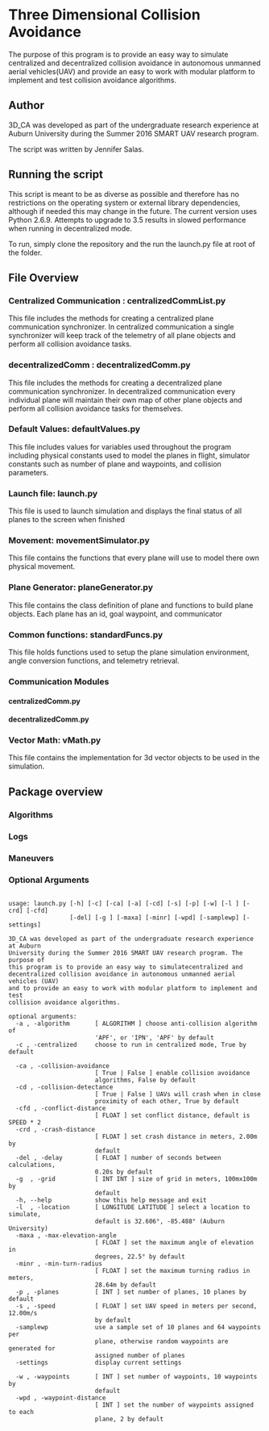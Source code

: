 # Three Dimensional Collision Avoidance

The purpose of this program is to provide an easy way to simulate centralized and decentralized collision avoidance in autonomous unmanned aerial vehicles(UAV) and provide an easy to work with modular platform to implement and test collision avoidance algorithms.

## Author
3D_CA was developed as part of the undergraduate research experience at Auburn University during the Summer 2016 SMART UAV research program.

The script was written by Jennifer Salas.

## Running the script
This script is meant to be as diverse as possible and therefore has no restrictions on the operating system or external library dependencies, although if needed this may change in the future. The current version uses Python 2.6.9. Attempts to upgrade to 3.5 results in slowed performance when running in decentralized mode.

To run, simply clone the repository and the run the launch.py file at root of the folder.

## File Overview

### Centralized Communication : centralizedCommList.py
This file includes the methods for creating a centralized plane communication synchronizer. In centralized communication a single synchronizer will keep track of the telemetry of all plane objects and perform all collision avoidance tasks.

### decentralizedComm : decentralizedComm.py
This file includes the methods for creating a decentralized plane communication synchronizer. In decentralized communication every individual plane will maintain their own map of other plane objects and perform all collision avoidance tasks for themselves.

### Default Values: defaultValues.py
This file includes values for variables used throughout the program including physical constants used to model the planes in flight, simulator constants  such as number of plane and waypoints, and collision parameters.

### Launch file: launch.py
This file is used to launch simulation and displays the final status of all planes to the screen when finished

### Movement: movementSimulator.py
This file contains the functions that every plane will use to model there own physical movement.

### Plane Generator: planeGenerator.py
This file contains the class definition of plane and functions to build plane objects. Each plane has an id, goal waypoint, and communicator

### Common functions: standardFuncs.py
This file holds functions used to setup the plane simulation environment, angle conversion functions, and telemetry retrieval.

### Communication Modules

#### centralizedComm.py


#### decentralizedComm.py


### Vector Math: vMath.py
This file contains the implementation for 3d vector objects to be used in the simulation.

## Package overview

### Algorithms

### Logs

### Maneuvers

### Optional Arguments

```

usage: launch.py [-h] [-c] [-ca] [-a] [-cd] [-s] [-p] [-w] [-l ] [-crd] [-cfd]
                 [-del] [-g ] [-maxa] [-minr] [-wpd] [-samplewp] [-settings]

3D_CA was developed as part of the undergraduate research experience at Auburn
University during the Summer 2016 SMART UAV research program. The purpose of
this program is to provide an easy way to simulatecentralized and
decentralized collision avoidance in autonomous unmanned aerial vehicles (UAV)
and to provide an easy to work with modular platform to implement and test
collision avoidance algorithms.

optional arguments:
  -a , -algorithm       [ ALGORITHM ] choose anti-collision algorithm of
                        'APF', or 'IPN', 'APF' by default
  -c , -centralized     choose to run in centralized mode, True by default

  -ca , -collision-avoidance
                        [ True | False ] enable collision avoidance
                        algorithms, False by default
  -cd , -collision-detectance
                        [ True | False ] UAVs will crash when in close
                        proximity of each other, True by default
  -cfd , -conflict-distance
                        [ FLOAT ] set conflict distance, default is SPEED * 2
  -crd , -crash-distance
                        [ FLOAT ] set crash distance in meters, 2.00m by
                        default
  -del , -delay         [ FLOAT ] number of seconds between calculations,
                        0.20s by default
  -g  , -grid           [ INT INT ] size of grid in meters, 100mx100m by
                        default
  -h, --help            show this help message and exit
  -l  , -location       [ LONGITUDE LATITUDE ] select a location to simulate,
                        default is 32.606°, -85.488° (Auburn University)
  -maxa , -max-elevation-angle
                        [ FLOAT ] set the maximum angle of elevation in
                        degrees, 22.5° by default
  -minr , -min-turn-radius
                        [ FLOAT ] set the maximum turning radius in meters,
                        28.64m by default
  -p , -planes          [ INT ] set number of planes, 10 planes by default
  -s , -speed           [ FLOAT ] set UAV speed in meters per second, 12.00m/s
                        by default
  -samplewp             use a sample set of 10 planes and 64 waypoints per
                        plane, otherwise random waypoints are generated for
                        assigned number of planes
  -settings             display current settings

  -w , -waypoints       [ INT ] set number of waypoints, 10 waypoints by
                        default
  -wpd , -waypoint-distance
                        [ INT ] set the number of waypoints assigned to each
                        plane, 2 by default
```